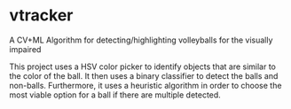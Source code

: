 # vtracker
A CV+ML Algorithm for detecting/highlighting volleyballs for the visually impaired

This project uses a HSV color picker to identify objects that are similar to the color of the ball. It then uses a binary classifier to detect the balls and non-balls. Furthermore, it uses a heuristic algorithm in order to choose the most viable option for a ball if there are multiple detected.
